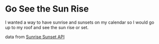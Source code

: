 # Go See the Sun Rise

I wanted a way to have sunrise and sunsets on my calendar so I would go up to my roof and see the sun rise or set.

data from [Sunrise Sunset API](https://sunrise-sunset.org/api)
